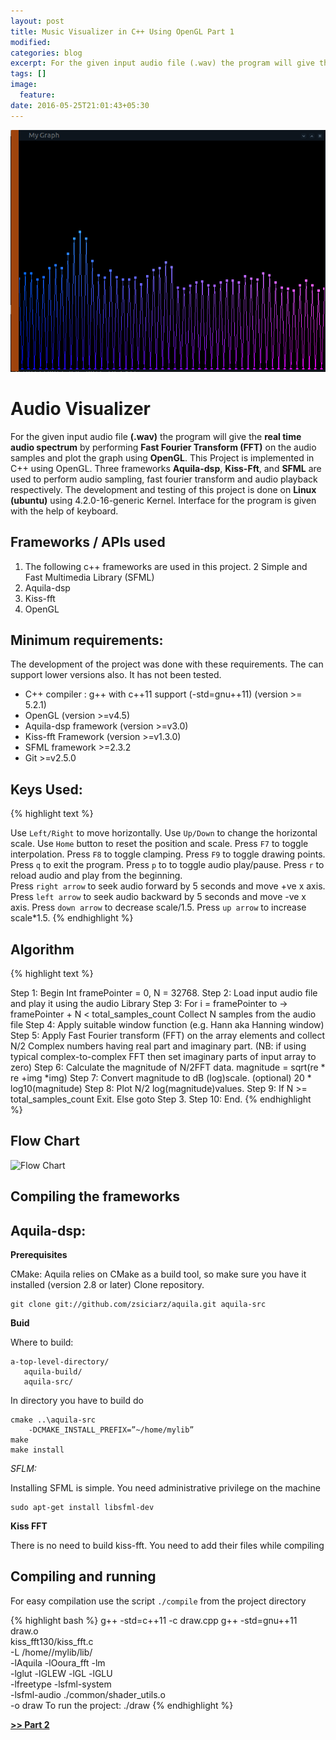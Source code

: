 ```yaml
---
layout: post
title: Music Visualizer in C++ Using OpenGL Part 1
modified:
categories: blog
excerpt: For the given input audio file (.wav) the program will give the real time audio spectrum by performing Fast Fourier Transform (FFT) on the audio samples and plot the graph using OpenGL. 
tags: []
image:
  feature:
date: 2016-05-25T21:01:43+05:30
---
```


![Audio Visualizer](/scr.png "Screenshot")

# Audio Visualizer

For the given input audio file **(.wav)** the program will give the **real time audio spectrum** by performing **Fast Fourier Transform (FFT)** on the audio samples and plot the graph using **OpenGL**.
This Project is implemented in C++ using OpenGL. Three frameworks **Aquila-dsp**, **Kiss-Fft**, and **SFML** are used to perform audio sampling, fast fourier transform and audio playback respectively. The development and testing of this project is done on **Linux (ubuntu)** using 4.2.0-16-generic Kernel. Interface for the program is given with the help of keyboard.  

## Frameworks / APIs used
 1. The following c++ frameworks are used in this project.
 2 Simple and Fast Multimedia Library (SFML)
 3. Aquila-dsp
 4. Kiss-fft 
 5. OpenGL

## Minimum requirements:
The development of the project was done with these requirements. The can support lower versions also. It has not been tested.
 
 * C++ compiler : g++ with c++11 support (-std=gnu++11) (version >= 5.2.1)
 * OpenGL (version >=v4.5)
 * Aquila-dsp framework (version >=v3.0)
 * Kiss-fft Framework (version >=v1.3.0)
 * SFML framework  >=2.3.2
 * Git >=v2.5.0

## Keys Used:
{% highlight text %}

Use `Left/Right` to move horizontally.
        Use `Up/Down` to change the horizontal scale.
        Use `Home` button to reset the position and scale.
        Press ` F7 ` to toggle interpolation.
        Press  `F8` to toggle clamping.
Press `F9` to toggle drawing points.
        Press `q` to exit the program.
        Press `p` to to toggle audio play/pause.
        Press `r` to reload audio and play from the beginning.    
Press `right arrow` to seek audio forward by 5 seconds and move +ve x axis.
Press `left arrow` to seek audio backward by 5 seconds and move -ve x axis.
Press `down arrow` to decrease scale/1.5.
Press `up arrow` to increase scale*1.5.
{% endhighlight %}

## Algorithm
{% highlight text %}

Step 1: Begin
		Int framePointer = 0, N = 32768.
Step 2: Load input audio file and play it using the audio Library
Step 3: For i = framePointer to →  framePointer + N < total_samples_count
		Collect N samples from the audio file 
Step 4: Apply suitable window function (e.g. Hann aka Hanning window)
Step 5: Apply Fast Fourier transform (FFT) on the array elements and collect N/2 
		Complex numbers having real part and imaginary part. 
		(NB: if using typical complex-to-complex FFT then set imaginary parts 
		of input array to zero)
Step 6: Calculate the magnitude of N/2FFT data.
		magnitude = sqrt(re * re +img *img) 
Step 7: Convert magnitude to dB (log)scale. (optional)
		20 * log10(magnitude)
Step 8: Plot N/2  log(magnitude)values.
Step 9: If N >= total_samples_count 
        Exit. 
        Else goto Step 3.
Step 10: End.
{% endhighlight %}	
## Flow Chart
![Flow Chart](/flowchart.png "Flowchart")

## Compiling the frameworks

## Aquila-dsp:
**Prerequisites**

CMake: Aquila relies on CMake as a build tool, so make sure you have it installed (version 2.8 or later)
Clone repository.

```
git clone git://github.com/zsiciarz/aquila.git aquila-src
```
**Buid**

Where to build:

```
a-top-level-directory/
   aquila-build/
   aquila-src/
```
In directory you have to build do

```
cmake ..\aquila-src
    -DCMAKE_INSTALL_PREFIX=”~/home/mylib”
make
make install
```
*SFLM:*

Installing SFML is simple. You need administrative privilege on the machine

```
sudo apt-get install libsfml-dev
```
**Kiss FFT**

There is no need to build kiss-fft. You need to add their files while compiling

## Compiling and running

For easy compilation use the script `./compile` from the project directory

{% highlight bash %}
g++ -std=c++11 -c draw.cpp
g++ -std=gnu++11 draw.o  \
kiss_fft130/kiss_fft.c  \
-L /home/<YourUserName>/mylib/lib/ \
-lAquila -lOoura_fft -lm \
-lglut -lGLEW -lGL -lGLU  \
-lfreetype -lsfml-system \
-lsfml-audio  ./common/shader_utils.o \
-o draw
To run the project: 
./draw <audio-input>
{% endhighlight %}

**[>> Part 2](/blog/music-visualizer-in-c-using-opengl-part-2/)**
